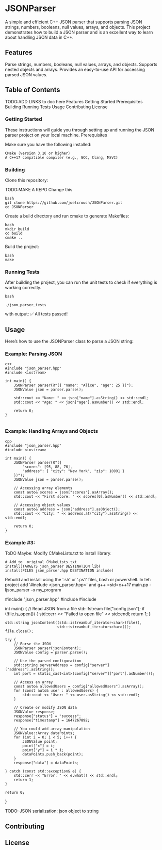 # JSONParser

A simple and efficient C++ JSON parser that supports parsing JSON strings, numbers, booleans, null values, arrays, and objects. This project demonstrates how to build a JSON parser and is an excellent way to learn about handling JSON data in C++.

## Features

Parse strings, numbers, booleans, null values, arrays, and objects.
Supports nested objects and arrays.
Provides an easy-to-use API for accessing parsed JSON values.

## Table of Contents

TODO:ADD LINKS to doc here
Features
Getting Started
Prerequisites
Building
Running Tests
Usage
Contributing
License

### Getting Started

These instructions will guide you through setting up and running the JSON parser project on your local machine.
Prerequisites

Make sure you have the following installed:

    CMake (version 3.10 or higher)
    A C++17 compatible compiler (e.g., GCC, Clang, MSVC)

### Building

Clone this repository:

TODO:MAKE A REPO Change this

```
bash
git clone https://github.com/joelcrouch/JSONParser.git
cd JSONParser
```

Create a build directory and run cmake to generate Makefiles:

    bash
    mkdir build
    cd build
    cmake ..

Build the project:

    bash
    make

### Running Tests

After building the project, you can run the unit tests to check if everything is working correctly.

```
bash

./json_parser_tests

```

with output: ✅ All tests passed!

## Usage

Here’s how to use the JSONParser class to parse a JSON string:

### Example: Parsing JSON

```
c++
#include "json_parser.hpp"
#include <iostream>

int main() {
    JSONParser parser(R"({ "name": "Alice", "age": 25 })");
    JSONValue json = parser.parse();

    std::cout << "Name: " << json["name"].asString() << std::endl;
    std::cout << "Age: " << json["age"].asNumber() << std::endl;

    return 0;
}


```

### Example: Handling Arrays and Objects

```
cpp
#include "json_parser.hpp"
#include <iostream>

int main() {
    JSONParser parser(R"({
        "scores": [95, 88, 76],
        "address": { "city": "New York", "zip": 10001 }
    })");
    JSONValue json = parser.parse();

    // Accessing array elements
    const auto& scores = json["scores"].asArray();
    std::cout << "First score: " << scores[0].asNumber() << std::endl;

    // Accessing object values
    const auto& address = json["address"].asObject();
    std::cout << "City: " << address.at("city").asString() << std::endl;

    return 0;
}

```

### Example #3:
ToDO Maybe:  Modify CMakeLists.txt to install library:
```
# Add to  original CMakeLists.txt
install(TARGETS json_parser DESTINATION lib)
install(FILES json_parser.hpp DESTINATION include)

```
Rebuild and install using the '.sh' or '.ps1' files, bash or powershell.
In teh project add '#include <json_parser.hpp>'
and 
g++ =std=c++17 main.pp -ljson_parser -o my_program



#include "json_parser.hpp"
#include <iostream>
#include <fstream>

int main() {
    // Read JSON from a file
    std::ifstream file("config.json");
    if (!file.is_open()) {
        std::cerr << "Failed to open file" << std::endl;
        return 1;
    }
    
    std::string jsonContent((std::istreambuf_iterator<char>(file)),
                            std::istreambuf_iterator<char>());
    file.close();
    
    try {
        // Parse the JSON
        JSONParser parser(jsonContent);
        JSONValue config = parser.parse();
        
        // Use the parsed configuration
        std::string serverAddress = config["server"]["address"].asString();
        int port = static_cast<int>(config["server"]["port"].asNumber());
        
        // Access an array
        const auto& allowedUsers = config["allowedUsers"].asArray();
        for (const auto& user : allowedUsers) {
            std::cout << "User: " << user.asString() << std::endl;
        }
        
        // Create or modify JSON data
        JSONValue response;
        response["status"] = "success";
        response["timestamp"] = 1647267892;
        
        // You could add array manipulation
        JSONValue::Array dataPoints;
        for (int i = 0; i < 5; i++) {
            JSONValue point;
            point["x"] = i;
            point["y"] = i * i;
            dataPoints.push_back(point);
        }
        response["data"] = dataPoints;
        
    } catch (const std::exception& e) {
        std::cerr << "Error: " << e.what() << std::endl;
        return 1;
    }
    
    return 0;
}

TODO:  JSON serialization: json object to string

## Contributing

## License
